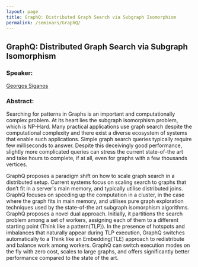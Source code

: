 ```yaml
---
layout: page
title: GraphQ: Distributed Graph Search via Subgraph Isomorphism
permalink: /seminars/GraphQ/
---
```


## GraphQ: Distributed Graph Search via Subgraph Isomorphism

### Speaker:

[Georgos Siganos]()

### Abstract:

Searching for patterns in Graphs is an important and computationally complex problem.
At its heart lies the subgraph isomorphism problem, which is NP-Hard.
Many practical applications use graph search despite the computational complexity and
there exist a diverse ecosystem of systems that enable such applications. Simple graph
search queries typically require few milliseconds to answer. Despite this deceivingly good
performance, slightly more complicated queries can stress the current state-of-the art and
take hours to complete, if at all, even for graphs with a few thousands vertices.

GraphQ proposes a paradigm shift on how to scale graph search in a distributed setup.
Current systems focus on scaling search to graphs that don’t fit in a server's main memory, and
typically utilise distributed joins. GraphQ focuses on speeding up the computation in a cluster, in
the case where the graph fits in main memory, and utilises pure graph exploration techniques
used by the state-of-the art subgraph isomorphism algorithms. GraphQ proposes a novel dual
approach. Initially, it partitions the search problem among a set of workers, assigning each of
them to a different starting point (Think like a pattern(TLP)). In the presence of hotspots and
imbalances that naturally appear during TLP execution, GraphQ switches automatically to a
Think like an Embedding(TLE) approach to redistribute and balance work among workers.
GraphQ can switch execution modes on the fly with zero cost, scales to large graphs, and offers
significantly better performance compared to the state of the art.

